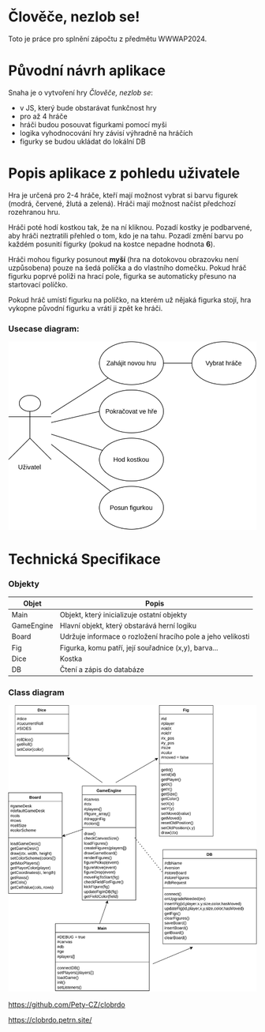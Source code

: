 # Člověče, nezlob se!
Toto je práce pro splnění zápočtu z předmětu WWWAP2024.

# Původní návrh aplikace
Snaha je o vytvoření hry *Člověče, nezlob se*:
 - v JS, který bude obstarávat funkčnost hry
 - pro až 4 hráče
 - hráči budou posouvat figurkami pomocí myši
 - logika vyhodnocování hry závisí výhradně na hráčích
  - figurky se budou ukládat do lokální DB


# Popis aplikace z pohledu uživatele
Hra je určená pro 2-4 hráče, kteří mají možnost vybrat si barvu figurek (modrá, červené, žlutá a zelená). Hráči mají možnost načíst předchozí rozehranou hru.

Hráči poté hodí kostkou tak, že na ní kliknou. Pozadí kostky je podbarvené, aby hráči neztratili přehled o tom, kdo je na tahu. Pozadí změní barvu po každém posunití figurky (pokud na kostce nepadne hodnota **6**).

Hráči mohou figurky posunout **myší** (hra na dotokovou obrazovku není uzpůsobena) pouze na šedá políčka a do vlastního domečku. Pokud hráč figurku poprvé poliži na hrací pole, figurka se automaticky přesuno na startovací políčko. 

Pokud hráč umístí figurku na políčko, na kterém už nějaká figurka stojí, hra vykopne původní figurku a vrátí ji zpět ke hráči.
### Usecase diagram:

![usecasediagram](UseCaseDiagram.svg)


# Technická Specifikace
### Objekty
Objet | Popis
----------|-----
Main | Objekt, který inicializuje ostatní objekty
GameEngine | Hlavní objekt, který obstarává herní logiku
Board | Udržuje informace o rozložení hracího pole a jeho velikosti
Fig | Figurka, komu patří, její souřadnice (x,y), barva...
Dice | Kostka
DB | Čtení a zápis do databáze

### Class diagram
![classdiagram](ClassDiagram.svg)

https://github.com/Pety-CZ/clobrdo

https://clobrdo.petrn.site/